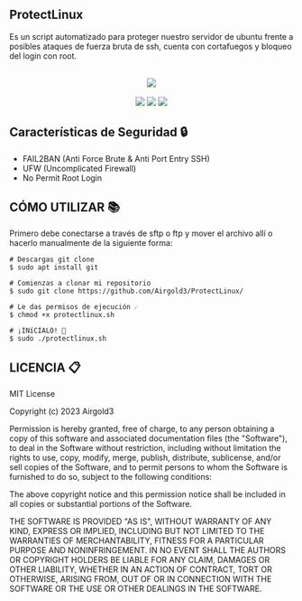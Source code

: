 ## ProtectLinux
Es un script automatizado para proteger nuestro servidor de ubuntu frente a posibles ataques de fuerza bruta de ssh, cuenta con cortafuegos y bloqueo del login con root. <br><br>
<div align="center"><img src="https://firewallauthority.com/wp-content/uploads/2021/12/Open-Source-Firewalls-for-Linux.png"></div>
<br>

<div align="center">
<img src="https://img.shields.io/badge/OS-Ubuntu Server-orange?style=for-the-badge&logo=linux"> <img src="https://img.shields.io/badge/Autor-airgold3-blue?logo=github&style=for-the-badge"> <img src="https://img.shields.io/badge/Licencia-MIT-brightgreen?style=for-the-badge&logo="> 
</div>

## Características de Seguridad 🔒
 
 <ul>
  <li><a>FAIL2BAN (Anti Force Brute & Anti Port Entry SSH)</a></li>
  <li><a>UFW (Uncomplicated Firewall)</a></li>
  <li><a>No Permit Root Login</a></li>
  
 </ul>
 
## CÓMO UTILIZAR 📚
Primero debe conectarse a través de sftp o ftp y mover el archivo allí o hacerlo manualmente de la siguiente forma:
<br>
```
# Descargas git clone
$ sudo apt install git

# Comienzas a clonar mi repositorio
$ sudo git clone https://github.com/Airgold3/ProtectLinux/

# Le das permisos de ejecución ☄️
$ chmod +x protectlinux.sh

# ¡INíCIALO! 🚀 
$ sudo ./protectlinux.sh
```

## LICENCIA 📋 
MIT License 

Copyright (c) 2023 Airgold3

Permission is hereby granted, free of charge, to any person obtaining a copy
of this software and associated documentation files (the "Software"), to deal
in the Software without restriction, including without limitation the rights
to use, copy, modify, merge, publish, distribute, sublicense, and/or sell
copies of the Software, and to permit persons to whom the Software is
furnished to do so, subject to the following conditions:

The above copyright notice and this permission notice shall be included in all
copies or substantial portions of the Software.

THE SOFTWARE IS PROVIDED "AS IS", WITHOUT WARRANTY OF ANY KIND, EXPRESS OR
IMPLIED, INCLUDING BUT NOT LIMITED TO THE WARRANTIES OF MERCHANTABILITY,
FITNESS FOR A PARTICULAR PURPOSE AND NONINFRINGEMENT. IN NO EVENT SHALL THE
AUTHORS OR COPYRIGHT HOLDERS BE LIABLE FOR ANY CLAIM, DAMAGES OR OTHER
LIABILITY, WHETHER IN AN ACTION OF CONTRACT, TORT OR OTHERWISE, ARISING FROM,
OUT OF OR IN CONNECTION WITH THE SOFTWARE OR THE USE OR OTHER DEALINGS IN THE
SOFTWARE.
